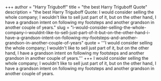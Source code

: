 +++
author = "Harry Triguboff"
title = "the best Harry Triguboff Quote"
description = "the best Harry Triguboff Quote: I would consider selling the whole company; I wouldn't like to sell just part of it, but on the other hand, I have a grandson intent on following my footsteps and another grandson in another couple of years."
slug = "i-would-consider-selling-the-whole-company-i-wouldnt-like-to-sell-just-part-of-it-but-on-the-other-hand-i-have-a-grandson-intent-on-following-my-footsteps-and-another-grandson-in-another-couple-of-years"
quote = '''I would consider selling the whole company; I wouldn't like to sell just part of it, but on the other hand, I have a grandson intent on following my footsteps and another grandson in another couple of years.'''
+++
I would consider selling the whole company; I wouldn't like to sell just part of it, but on the other hand, I have a grandson intent on following my footsteps and another grandson in another couple of years.
